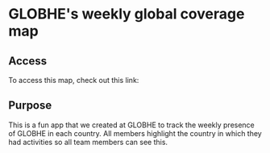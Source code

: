 # GLOBHE's weekly global coverage map

## Access

To access this map, check out this link:

## Purpose

This is a fun app that we created at GLOBHE to track the weekly presence of GLOBHE in each country. All members highlight the country in which they had activities so all team members can see this.

